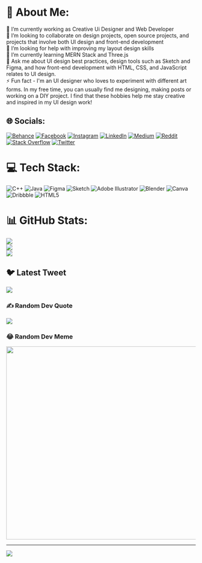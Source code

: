 # 💫 About Me:
🔭 I’m currently working as Creative Ui Designer and Web Developer<br>👯 I’m looking to collaborate on design projects, open source projects, and projects that involve both UI design and front-end development<br>🤝 I’m looking for help with improving my layout design skills<br>🌱 I’m currently learning MERN Stack and Three.js<br>💬 Ask me about UI design best practices, design tools such as Sketch and Figma, and how front-end development with HTML, CSS, and JavaScript relates to UI design.<br>⚡ Fun fact - I'm an UI designer who loves to experiment with different art forms. In my free time, you can usually find me designing, making posts or working on a DIY project. I find that these hobbies help me stay creative and inspired in my UI design work!


## 🌐 Socials:
[![Behance](https://img.shields.io/badge/Behance-1769ff?logo=behance&logoColor=white)](https://behance.net/https://www.behance.net/sidhantpatro) [![Facebook](https://img.shields.io/badge/Facebook-%231877F2.svg?logo=Facebook&logoColor=white)](https://facebook.com/https://www.facebook.com/sidhu.patro.37/) [![Instagram](https://img.shields.io/badge/Instagram-%23E4405F.svg?logo=Instagram&logoColor=white)](https://instagram.com/feellikedeveloper) [![LinkedIn](https://img.shields.io/badge/LinkedIn-%230077B5.svg?logo=linkedin&logoColor=white)](https://www.linkedin.com/in/sidhant-patro-581905233/) [![Medium](https://img.shields.io/badge/Medium-12100E?logo=medium&logoColor=white)](https://medium.com/@sidhupatro) [![Reddit](https://img.shields.io/badge/Reddit-%23FF4500.svg?logo=Reddit&logoColor=white)](https://reddit.com/user/https://www.reddit.com/user/Sido_polis) [![Stack Overflow](https://img.shields.io/badge/-Stackoverflow-FE7A16?logo=stack-overflow&logoColor=white)](https://stackoverflow.com/users/user:19142743) [![Twitter](https://img.shields.io/badge/Twitter-%231DA1F2.svg?logo=Twitter&logoColor=white)](https://twitter.com/https://twitter.com/SidhantPatro) 

# 💻 Tech Stack:
![C++](https://img.shields.io/badge/c++-%2300599C.svg?style=for-the-badge&logo=c%2B%2B&logoColor=white) ![Java](https://img.shields.io/badge/java-%23ED8B00.svg?style=for-the-badge&logo=java&logoColor=white) 	![Figma](https://img.shields.io/badge/figma-%23F24E1E.svg?style=for-the-badge&logo=figma&logoColor=white) ![Sketch](https://img.shields.io/badge/Sketch-FFB387?style=for-the-badge&logo=sketch&logoColor=black) ![Adobe Illustrator](https://img.shields.io/badge/adobeillustrator-%23FF9A00.svg?style=for-the-badge&logo=adobeillustrator&logoColor=white) ![Blender](https://img.shields.io/badge/blender-%23F5792A.svg?style=for-the-badge&logo=blender&logoColor=white) ![Canva](https://img.shields.io/badge/Canva-%2300C4CC.svg?style=for-the-badge&logo=Canva&logoColor=white) ![Dribbble](https://img.shields.io/badge/Dribbble-EA4C89?style=for-the-badge&logo=dribbble&logoColor=white) ![HTML5](https://img.shields.io/badge/html5-%23E34F26.svg?style=for-the-badge&logo=html5&logoColor=white)
# 📊 GitHub Stats:
![](https://github-readme-stats.vercel.app/api?username=Sidopolis&theme=tokyonight&hide_border=false&include_all_commits=true&count_private=false)<br/>
![](https://github-readme-streak-stats.herokuapp.com/?user=Sidopolis&theme=tokyonight&hide_border=false)<br/>
![](https://github-readme-stats.vercel.app/api/top-langs/?username=Sidopolis&theme=tokyonight&hide_border=false&include_all_commits=true&count_private=false&layout=compact)

## 🐦 Latest Tweet
[![](https://gtce.itsvg.in/api?username=https://twitter.com/SidhantPatro)](https://github.com/VishwaGauravIn/github-twitter-card-embed)

### ✍️ Random Dev Quote
![](https://quotes-github-readme.vercel.app/api?type=horizontal&theme=radical)

### 😂 Random Dev Meme
<img src="https://random-memer.herokuapp.com/" width="512px"/>

---
[![](https://visitcount.itsvg.in/api?id=Sidopolis&icon=6&color=0)](https://visitcount.itsvg.in)

<!-- Proudly created with GPRM ( https://gprm.itsvg.in ) -->

